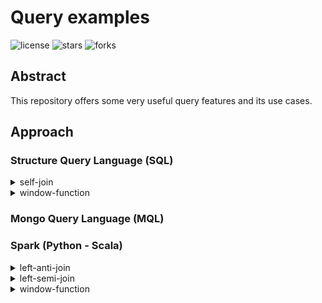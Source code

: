 # Query examples

![license](https://img.shields.io/github/license/nitsvutt/query-examples)
![stars](https://img.shields.io/github/stars/nitsvutt/query-examples)
![forks](https://img.shields.io/github/forks/nitsvutt/query-examples)

## Abstract

This repository offers some very useful query features and its use cases.

## Approach

### Structure Query Language (SQL)

<details><summary>self-join</summary>
    <ul>
        <li>
            <a href="https://github.com/nitsvutt/query-examples/blob/main/sql/self-join/consecutive_days">Consecutive days</a>
        </li>
    </ul>
</details>

<details><summary>window-function</summary>
    <ul>
        <li>
            <a href="https://github.com/nitsvutt/query-examples/blob/main/sql/window_function/dense_rank">Dense rank</a>
        </li>
    </ul>
</details>

### Mongo Query Language (MQL)

### Spark (Python - Scala)

<details><summary>left-anti-join</summary>
    <ul>
        <li>
            <a href="https://github.com/nitsvutt/query-examples/tree/main/spark/left-anti-join/irrelevant_users">Irrelevant users</a>
        </li>
    </ul>
</details>

<details><summary>left-semi-join</summary>
    <ul>
        <li>
            <a href="https://github.com/nitsvutt/query-examples/tree/main/spark/left-semi-join/relevant_users">Relevant users</a>
        </li>
    </ul>
</details>

<details><summary>window-function</summary>
    <ul>
        <li>
            <a href="https://github.com/nitsvutt/query-examples/tree/main/spark/window-function/dense_rank">Dense rank</a>
        </li>
    </ul>
</details>
